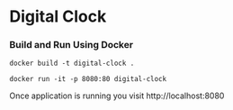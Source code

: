 # Digital Clock

### Build and Run Using Docker

```
docker build -t digital-clock .

docker run -it -p 8080:80 digital-clock
```

Once application is running you visit http://localhost:8080
